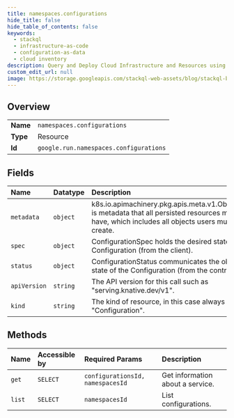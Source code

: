 ```yaml
---
title: namespaces.configurations
hide_title: false
hide_table_of_contents: false
keywords:
  - stackql
  - infrastructure-as-code
  - configuration-as-data
  - cloud inventory
description: Query and Deploy Cloud Infrastructure and Resources using SQL
custom_edit_url: null
image: https://storage.googleapis.com/stackql-web-assets/blog/stackql-blog-post-featured-image.png
---
```

  
    

## Overview
<table><tbody>
<tr><td><b>Name</b></td><td><code>namespaces.configurations</code></td></tr>
<tr><td><b>Type</b></td><td>Resource</td></tr>
<tr><td><b>Id</b></td><td><code>google.run.namespaces.configurations</code></td></tr>
</tbody></table>

## Fields
| Name | Datatype | Description |
|:-----|:---------|:------------|
| `metadata` | `object` | k8s.io.apimachinery.pkg.apis.meta.v1.ObjectMeta is metadata that all persisted resources must have, which includes all objects users must create. |
| `spec` | `object` | ConfigurationSpec holds the desired state of the Configuration (from the client). |
| `status` | `object` | ConfigurationStatus communicates the observed state of the Configuration (from the controller). |
| `apiVersion` | `string` | The API version for this call such as "serving.knative.dev/v1". |
| `kind` | `string` | The kind of resource, in this case always "Configuration". |
## Methods
| Name | Accessible by | Required Params | Description |
|:-----|:--------------|:----------------|:------------|
| `get` | `SELECT` | `configurationsId, namespacesId` | Get information about a service. |
| `list` | `SELECT` | `namespacesId` | List configurations. |
